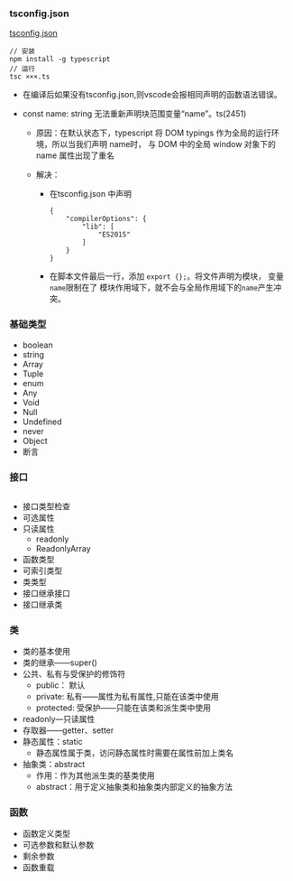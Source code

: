 ### tsconfig.json

[tsconfig.json](https://www.tslang.cn/docs/handbook/compiler-options.html)

```
// 安装
npm install -g typescript
// 运行
tsc ×××.ts
```

- 在编译后如果没有tsconfig.json,则vscode会报相同声明的函数语法错误。

- const name: string 无法重新声明块范围变量“name”。ts(2451)

  - 原因：在默认状态下，typescript 将 DOM typings 作为全局的运行环境，所以当我们声明 name时， 与 DOM 中的全局 window 对象下的 name 属性出现了重名

  - 解决：

    - 在tsconfig.json 中声明

      ```
      {
          "compilerOptions": {
              "lib": [
                  "ES2015"
              ]
          }
      }
      ```

    - 在脚本文件最后一行，添加 `export {};`。将文件声明为模块， 变量`name`限制在了 模块作用域下，就不会与全局作用域下的`name`产生冲突。

### 基础类型

- boolean
- string
- Array
- Tuple
- enum
- Any
- Void
- Null
- Undefined
- never
- Object
- 断言

### 接口

```

```

- 接口类型检查
- 可选属性
- 只读属性
  - readonly
  - ReadonlyArray<T>
- 函数类型
- 可索引类型
- 类类型
- 接口继承接口
- 接口继承类



### 类

- 类的基本使用
- 类的继承——super()
- 公共、私有与受保护的修饰符
  - public： 默认
  - private: 私有——属性为私有属性,只能在该类中使用
  - protected: 受保护——只能在该类和派生类中使用
- readonly—只读属性
- 存取器——getter、setter
- 静态属性：static
  - 静态属性属于类，访问静态属性时需要在属性前加上类名
- 抽象类：abstract
  - 作用：作为其他派生类的基类使用
  - abstract：用于定义抽象类和抽象类内部定义的抽象方法

### 函数

- 函数定义类型
- 可选参数和默认参数
- 剩余参数
- 函数重载
